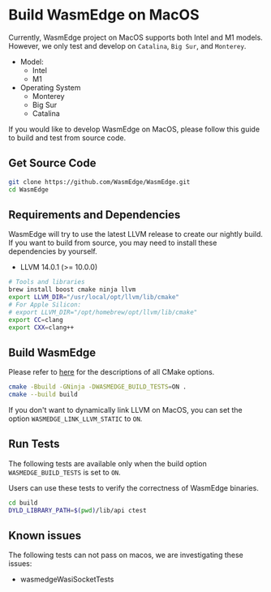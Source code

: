 # Build WasmEdge on MacOS

Currently, WasmEdge project on MacOS supports both Intel and M1 models. However, we only test and develop on `Catalina`, `Big Sur`, and `Monterey`.

* Model:
  * Intel
  * M1
* Operating System
  * Monterey
  * Big Sur
  * Catalina

If you would like to develop WasmEdge on MacOS, please follow this guide to build and test from source code.

## Get Source Code

```bash
git clone https://github.com/WasmEdge/WasmEdge.git
cd WasmEdge
```

## Requirements and Dependencies

WasmEdge will try to use the latest LLVM release to create our nightly build.
If you want to build from source, you may need to install these dependencies by yourself.

* LLVM 14.0.1 (>= 10.0.0)

```bash
# Tools and libraries
brew install boost cmake ninja llvm
export LLVM_DIR="/usr/local/opt/llvm/lib/cmake"
# For Apple Silicon:
# export LLVM_DIR="/opt/homebrew/opt/llvm/lib/cmake"
export CC=clang
export CXX=clang++
```

## Build WasmEdge

Please refer to [here](../build_from_src.md#cmake-building-options) for the descriptions of all CMake options.

```bash
cmake -Bbuild -GNinja -DWASMEDGE_BUILD_TESTS=ON .
cmake --build build
```

If you don't want to dynamically link LLVM on MacOS, you can set the option `WASMEDGE_LINK_LLVM_STATIC` to `ON`.

## Run Tests

The following tests are available only when the build option `WASMEDGE_BUILD_TESTS` is set to `ON`.

Users can use these tests to verify the correctness of WasmEdge binaries.

```bash
cd build
DYLD_LIBRARY_PATH=$(pwd)/lib/api ctest
```

## Known issues

The following tests can not pass on macos, we are investigating these issues:

* wasmedgeWasiSocketTests
